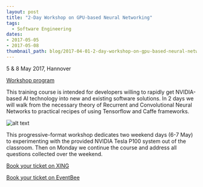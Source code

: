 ```yaml
---
layout: post
title: "2-Day Workshop on GPU-based Neural Networking"
tags:
  - Software Engineering
dates:
- 2017-05-05
- 2017-05-08
thumbnail_path: blog/2017-04-01-2-day-workshop-on-gpu-based-neural-networking/machine_and_deep_learning_2_days.png
---
```


5 & 8 May 2017, Hannover

[Workshop program](\assets\img\blog\2017-04-01-2-day-workshop-on-gpu-based-neural-networking\machine_and_deep_learning_2days.pdf)

This training course is intended for developers willing to rapidly get NVIDIA-based AI technology into new and existing software solutions. In 2 days we will walk from the necessary theory of Recurrent and Convolutional Neural Networks to practical recipes of using Tensorflow and Caffe frameworks.

![alt text](\assets\img\blog\2017-04-01-2-day-workshop-on-gpu-based-neural-networking/machine_and_deep_learning_2_days.png "Logo Title Text 1")

This progressive-format workshop dedicates two weekend days (6-7 May) to experimenting with the provided NVIDIA Tesla P100 system out of the classroom. Then on Monday we continue the course and address all questions collected over the weekend.

[Book your ticket on XING](https://www.xing.com/events/2-day-training-gpu-enabled-neural-networks-1807601)

[Book your ticket on EventBee](http://www.eventbee.com/v/parallel-computing#/tickets)
